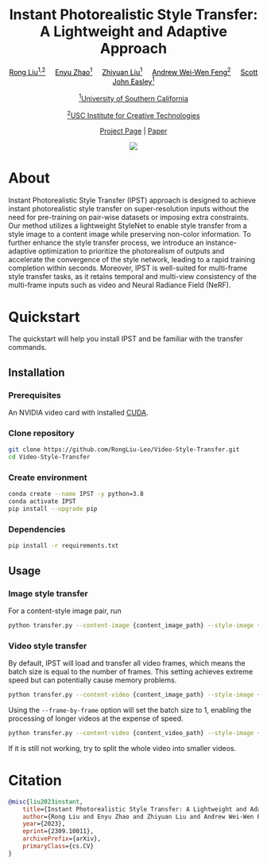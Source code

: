 <h1 align="center"> Instant Photorealistic Style Transfer:<br /> A Lightweight and Adaptive Approach </h1>
<p align="center">
<a style="color:#000000;" href="https://rongliu-leo.github.io/">Rong Liu<sup>1,2</sup></a>&nbsp;&nbsp;&nbsp;&nbsp;
<a style="color:#000000;" href="https://www.linkedin.com/in/enyu-zhao-564566250/">Enyu Zhao<sup>1</sup></a>&nbsp;&nbsp;&nbsp;&nbsp;
<a style="color:#000000;" href="https://www.linkedin.com/in/liuzy98/">Zhiyuan Liu<sup>1</sup></a>&nbsp;&nbsp;&nbsp;&nbsp;
<a style="color:#000000;" href="">Andrew Wei-Wen Feng<sup>2</sup></a>&nbsp;&nbsp;&nbsp;&nbsp;
<a style="color:#000000;" href="https://viterbi.usc.edu/directory/faculty/Easley/Scott">Scott John Easley<sup>1</sup></a>
</p>

<p align="center">
<a href="https://www.usc.edu/"><sup>1</sup>University of Southern California</a> 
</p>

<p align="center">
<a href="https://ict.usc.edu/"><sup>2</sup>USC Institute for Creative Technologies</a> 
</p>

<p align="center">
<a href="https://rongliu-leo.github.io/Video-Style-Transfer/">Project Page</a>
<a>  |  </a>
<a href="https://arxiv.org/abs/2309.10011">Paper</a> 
</p>

 <p align="center">
<image src="asset/teaser.png">
</p>


# About
Instant Photorealistic Style Transfer (IPST) approach is designed to achieve 
instant photorealistic style transfer on super-resolution inputs without the need for pre-training on pair-wise datasets or imposing extra constraints. Our method utilizes a lightweight StyleNet to enable style transfer from a style image to a content image while preserving non-color information.
To further enhance the style transfer process, we introduce an instance-adaptive optimization to prioritize the photorealism of outputs and accelerate the convergence of the style network, leading to a rapid training completion within seconds.
Moreover, IPST is well-suited for multi-frame style transfer tasks, as it retains temporal and multi-view consistency of the multi-frame inputs such as video and Neural Radiance Field (NeRF).




# Quickstart
The quickstart will help you install IPST and be familiar with the transfer commands.

## Installation

### Prerequisites

An NVIDIA video card with installed [CUDA](https://docs.nvidia.com/cuda/cuda-quick-start-guide/index.html).

### Clone repository
```bash
git clone https://github.com/RongLiu-Leo/Video-Style-Transfer.git
cd Video-Style-Transfer
```

### Create environment

```bash
conda create --name IPST -y python=3.8
conda activate IPST
pip install --upgrade pip
```

### Dependencies
```bash
pip install -r requirements.txt
```

## Usage

### Image style transfer
For a content-style image pair, run
```bash
python transfer.py --content-image {content_image_path} --style-image {style_image_path}
```

### Video style transfer
By default, IPST will load and transfer all video frames, which means the batch size is equal to the number of frames. This setting achieves extreme speed but can potentially cause memory problems.
```bash
python transfer.py --content-video {content_image_path} --style-image {style_image_path}
```
Using the ```--frame-by-frame``` option will set the batch size to 1, enabling the processing of longer videos at the expense of speed.
```bash
python transfer.py --content-video {content_video_path} --style-image {style_image_path} --frame-by-frame True
```
If it is still not working, try to split the whole video into smaller videos.

# Citation
```bibtex
@misc{liu2023instant,
    title={Instant Photorealistic Style Transfer: A Lightweight and Adaptive Approach}, 
    author={Rong Liu and Enyu Zhao and Zhiyuan Liu and Andrew Wei-Wen Feng and Scott John Easley},
    year={2023},
    eprint={2309.10011},
    archivePrefix={arXiv},
    primaryClass={cs.CV}
}
```